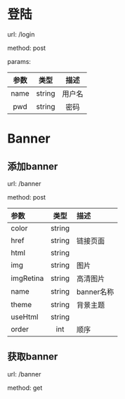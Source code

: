 # 登陆
url: /login 

method: post

params:    

|  参数 | 类型 | 描述 |   
|:-----------:|:------------:|:--------:|  
| name | string | 用户名 |  
| pwd   | string | 密码     |  

# Banner
## 添加banner

url: /banner

method: post  

| 参数 | 类型 | 描述 |  
|:-----|:-------:|:-------|  
| color | string |    |  
| href   |  string  |   链接页面     |  
| html |  string   |  |  
| img | string | 图片 |   
| imgRetina | string |  高清图片 |  
| name |  string  | banner名称   |  
| theme | string |  背景主题 |  
| useHtml | string |  |  
| order | int  | 顺序 |  

## 获取banner

url: /banner

method: get
